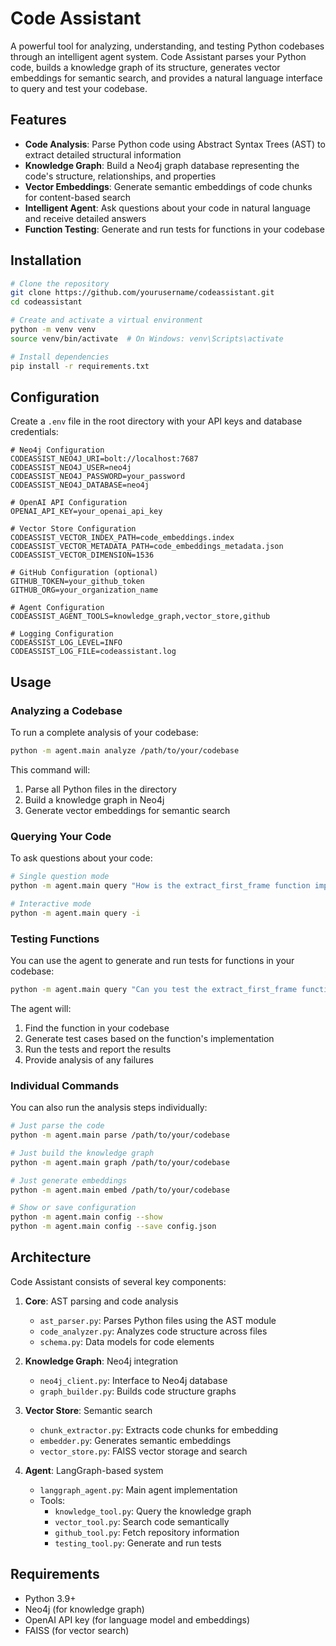 # Code Assistant

A powerful tool for analyzing, understanding, and testing Python codebases through an intelligent agent system. Code Assistant parses your Python code, builds a knowledge graph of its structure, generates vector embeddings for semantic search, and provides a natural language interface to query and test your codebase.

## Features

- **Code Analysis**: Parse Python code using Abstract Syntax Trees (AST) to extract detailed structural information
- **Knowledge Graph**: Build a Neo4j graph database representing the code's structure, relationships, and properties
- **Vector Embeddings**: Generate semantic embeddings of code chunks for content-based search
- **Intelligent Agent**: Ask questions about your code in natural language and receive detailed answers
- **Function Testing**: Generate and run tests for functions in your codebase

## Installation

```bash
# Clone the repository
git clone https://github.com/yourusername/codeassistant.git
cd codeassistant

# Create and activate a virtual environment
python -m venv venv
source venv/bin/activate  # On Windows: venv\Scripts\activate

# Install dependencies
pip install -r requirements.txt
```

## Configuration

Create a `.env` file in the root directory with your API keys and database credentials:

```
# Neo4j Configuration
CODEASSIST_NEO4J_URI=bolt://localhost:7687
CODEASSIST_NEO4J_USER=neo4j
CODEASSIST_NEO4J_PASSWORD=your_password
CODEASSIST_NEO4J_DATABASE=neo4j

# OpenAI API Configuration
OPENAI_API_KEY=your_openai_api_key

# Vector Store Configuration
CODEASSIST_VECTOR_INDEX_PATH=code_embeddings.index
CODEASSIST_VECTOR_METADATA_PATH=code_embeddings_metadata.json
CODEASSIST_VECTOR_DIMENSION=1536

# GitHub Configuration (optional)
GITHUB_TOKEN=your_github_token
GITHUB_ORG=your_organization_name

# Agent Configuration
CODEASSIST_AGENT_TOOLS=knowledge_graph,vector_store,github

# Logging Configuration
CODEASSIST_LOG_LEVEL=INFO
CODEASSIST_LOG_FILE=codeassistant.log
```

## Usage

### Analyzing a Codebase

To run a complete analysis of your codebase:

```bash
python -m agent.main analyze /path/to/your/codebase
```

This command will:
1. Parse all Python files in the directory
2. Build a knowledge graph in Neo4j
3. Generate vector embeddings for semantic search

### Querying Your Code

To ask questions about your code:

```bash
# Single question mode
python -m agent.main query "How is the extract_first_frame function implemented?"

# Interactive mode
python -m agent.main query -i
```

### Testing Functions

You can use the agent to generate and run tests for functions in your codebase:

```bash
python -m agent.main query "Can you test the extract_first_frame function?"
```

The agent will:
1. Find the function in your codebase
2. Generate test cases based on the function's implementation
3. Run the tests and report the results
4. Provide analysis of any failures

### Individual Commands

You can also run the analysis steps individually:

```bash
# Just parse the code
python -m agent.main parse /path/to/your/codebase

# Just build the knowledge graph
python -m agent.main graph /path/to/your/codebase

# Just generate embeddings
python -m agent.main embed /path/to/your/codebase

# Show or save configuration
python -m agent.main config --show
python -m agent.main config --save config.json
```

## Architecture

Code Assistant consists of several key components:

1. **Core**: AST parsing and code analysis
   - `ast_parser.py`: Parses Python files using the AST module
   - `code_analyzer.py`: Analyzes code structure across files
   - `schema.py`: Data models for code elements

2. **Knowledge Graph**: Neo4j integration
   - `neo4j_client.py`: Interface to Neo4j database
   - `graph_builder.py`: Builds code structure graphs

3. **Vector Store**: Semantic search
   - `chunk_extractor.py`: Extracts code chunks for embedding
   - `embedder.py`: Generates semantic embeddings
   - `vector_store.py`: FAISS vector storage and search

4. **Agent**: LangGraph-based system
   - `langgraph_agent.py`: Main agent implementation
   - Tools:
     - `knowledge_tool.py`: Query the knowledge graph
     - `vector_tool.py`: Search code semantically
     - `github_tool.py`: Fetch repository information
     - `testing_tool.py`: Generate and run tests

## Requirements

- Python 3.9+
- Neo4j (for knowledge graph)
- OpenAI API key (for language model and embeddings)
- FAISS (for vector search)

